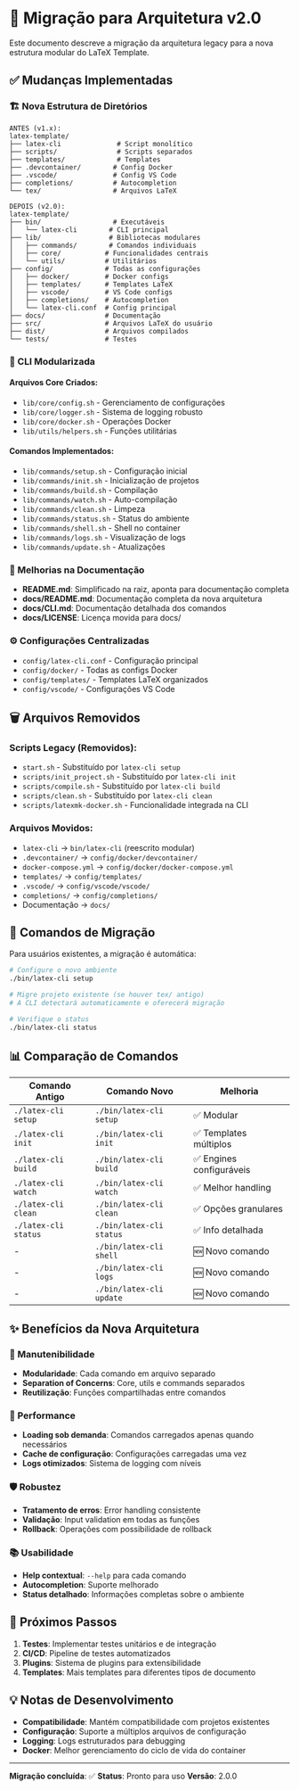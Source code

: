 # 🔄 Migração para Arquitetura v2.0

Este documento descreve a migração da arquitetura legacy para a nova estrutura modular do LaTeX Template.

## ✅ Mudanças Implementadas

### 🏗️ Nova Estrutura de Diretórios

```
ANTES (v1.x):
latex-template/
├── latex-cli              # Script monolítico
├── scripts/               # Scripts separados
├── templates/             # Templates
├── .devcontainer/        # Config Docker
├── .vscode/              # Config VS Code
├── completions/          # Autocompletion
└── tex/                  # Arquivos LaTeX

DEPOIS (v2.0):
latex-template/
├── bin/                  # Executáveis
│   └── latex-cli        # CLI principal
├── lib/                 # Bibliotecas modulares
│   ├── commands/        # Comandos individuais
│   ├── core/           # Funcionalidades centrais
│   └── utils/          # Utilitários
├── config/             # Todas as configurações
│   ├── docker/         # Docker configs
│   ├── templates/      # Templates LaTeX
│   ├── vscode/         # VS Code configs
│   ├── completions/    # Autocompletion
│   └── latex-cli.conf  # Config principal
├── docs/               # Documentação
├── src/                # Arquivos LaTeX do usuário
├── dist/               # Arquivos compilados
└── tests/              # Testes
```

### 🚀 CLI Modularizada

#### Arquivos Core Criados:
- `lib/core/config.sh` - Gerenciamento de configurações
- `lib/core/logger.sh` - Sistema de logging robusto
- `lib/core/docker.sh` - Operações Docker
- `lib/utils/helpers.sh` - Funções utilitárias

#### Comandos Implementados:
- `lib/commands/setup.sh` - Configuração inicial
- `lib/commands/init.sh` - Inicialização de projetos
- `lib/commands/build.sh` - Compilação
- `lib/commands/watch.sh` - Auto-compilação
- `lib/commands/clean.sh` - Limpeza
- `lib/commands/status.sh` - Status do ambiente
- `lib/commands/shell.sh` - Shell no container
- `lib/commands/logs.sh` - Visualização de logs
- `lib/commands/update.sh` - Atualizações

### 📝 Melhorias na Documentação

- **README.md**: Simplificado na raiz, aponta para documentação completa
- **docs/README.md**: Documentação completa da nova arquitetura
- **docs/CLI.md**: Documentação detalhada dos comandos
- **docs/LICENSE**: Licença movida para docs/

### ⚙️ Configurações Centralizadas

- `config/latex-cli.conf` - Configuração principal
- `config/docker/` - Todas as configs Docker
- `config/templates/` - Templates LaTeX organizados
- `config/vscode/` - Configurações VS Code

## 🗑️ Arquivos Removidos

### Scripts Legacy (Removidos):
- `start.sh` - Substituído por `latex-cli setup`
- `scripts/init_project.sh` - Substituído por `latex-cli init`
- `scripts/compile.sh` - Substituído por `latex-cli build`
- `scripts/clean.sh` - Substituído por `latex-cli clean`
- `scripts/latexmk-docker.sh` - Funcionalidade integrada na CLI

### Arquivos Movidos:
- `latex-cli` → `bin/latex-cli` (reescrito modular)
- `.devcontainer/` → `config/docker/devcontainer/`
- `docker-compose.yml` → `config/docker/docker-compose.yml`
- `templates/` → `config/templates/`
- `.vscode/` → `config/vscode/vscode/`
- `completions/` → `config/completions/`
- Documentação → `docs/`

## 🔧 Comandos de Migração

Para usuários existentes, a migração é automática:

```bash
# Configure o novo ambiente
./bin/latex-cli setup

# Migre projeto existente (se houver tex/ antigo)
# A CLI detectará automaticamente e oferecerá migração

# Verifique o status
./bin/latex-cli status
```

## 📊 Comparação de Comandos

| Comando Antigo | Comando Novo | Melhoria |
|----------------|--------------|----------|
| `./latex-cli setup` | `./bin/latex-cli setup` | ✅ Modular |
| `./latex-cli init` | `./bin/latex-cli init` | ✅ Templates múltiplos |
| `./latex-cli build` | `./bin/latex-cli build` | ✅ Engines configuráveis |
| `./latex-cli watch` | `./bin/latex-cli watch` | ✅ Melhor handling |
| `./latex-cli clean` | `./bin/latex-cli clean` | ✅ Opções granulares |
| `./latex-cli status` | `./bin/latex-cli status` | ✅ Info detalhada |
| - | `./bin/latex-cli shell` | 🆕 Novo comando |
| - | `./bin/latex-cli logs` | 🆕 Novo comando |
| - | `./bin/latex-cli update` | 🆕 Novo comando |

## ✨ Benefícios da Nova Arquitetura

### 🔧 Manutenibilidade
- **Modularidade**: Cada comando em arquivo separado
- **Separation of Concerns**: Core, utils e commands separados
- **Reutilização**: Funções compartilhadas entre comandos

### 🚀 Performance
- **Loading sob demanda**: Comandos carregados apenas quando necessários
- **Cache de configuração**: Configurações carregadas uma vez
- **Logs otimizados**: Sistema de logging com níveis

### 🛡️ Robustez
- **Tratamento de erros**: Error handling consistente
- **Validação**: Input validation em todas as funções
- **Rollback**: Operações com possibilidade de rollback

### 📚 Usabilidade
- **Help contextual**: `--help` para cada comando
- **Autocompletion**: Suporte melhorado
- **Status detalhado**: Informações completas sobre o ambiente

## 🔮 Próximos Passos

1. **Testes**: Implementar testes unitários e de integração
2. **CI/CD**: Pipeline de testes automatizados
3. **Plugins**: Sistema de plugins para extensibilidade
4. **Templates**: Mais templates para diferentes tipos de documento

## 💡 Notas de Desenvolvimento

- **Compatibilidade**: Mantém compatibilidade com projetos existentes
- **Configuração**: Suporte a múltiplos arquivos de configuração
- **Logging**: Logs estruturados para debugging
- **Docker**: Melhor gerenciamento do ciclo de vida do container

---

**Migração concluída**: ✅
**Status**: Pronto para uso
**Versão**: 2.0.0
